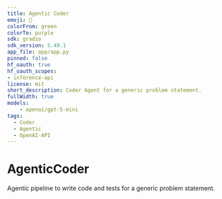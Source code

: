 ```yaml
---
title: Agentic Coder
emoji: 🤖
colorFrom: green
colorTo: purple
sdk: gradio
sdk_version: 5.49.1
app_file: app/app.py
pinned: false
hf_oauth: true
hf_oauth_scopes:
- inference-api
license: mit
short_description: Coder Agent for a generic problem statement.
fullWidth: true
models:
    - openai/gpt-5-mini
tags:
  - Coder
  - Agentic
  - OpenAI-API
---
```


# AgenticCoder
Agentic pipeline to write code and tests for a generic problem statement.
